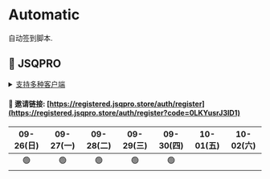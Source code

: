 # Automatic

自动签到脚本.



## 🎯 JSQPRO

<details>
  <summary><a href="https://jsqpro.link/doc/#/">支持多种客户端</a></summary>

  - **SSR**
  - **SSD**
  - **Clash**
  - **Surge**
  - **V2RayN**
  - **Kitsunebi**
  - **Surfboard**
  - **Quantumult**
  - **QuantumultX**
  - **Shadowrocket**
</details>




#### 🔗 邀请链接:  [https://registered.jsqpro.store/auth/register](https://registered.jsqpro.store/auth/register?code=0LKYusrJ3lD1)



<!-- @protocol:jsqpro:start -->
<!-- checked:2021-09-01T09:58:54;2021-09-02T09:59:10;2021-09-03T13:44:22;2021-09-04T13:44:39;2021-09-05T13:44:55;2021-09-06T13:45:06;2021-09-07T10:24:14;2021-09-08T10:24:30;2021-09-13T09:58:32;2021-09-14T09:58:48;2021-09-15T09:59:08;2021-09-22T09:20:38;2021-09-23T09:20:51;2021-09-24T09:21:08;2021-09-25T09:21:24;2021-09-26T09:21:41;2021-09-27T09:21:58;2021-09-28T09:22:15;2021-09-29T10:27:07 -->

| 09-26(日) | 09-27(一) | 09-28(二) | 09-29(三) | 09-30(四) | 10-01(五) | 10-02(六) |
| :-------: | :-------: | :-------: | :-------: | :-------: | :-------: | :-------: |
|    🟢     |    🟢     |    🟢     |    🟢     |    🟢     |           |           |

<!-- @protocol:jsqpro:end -->

